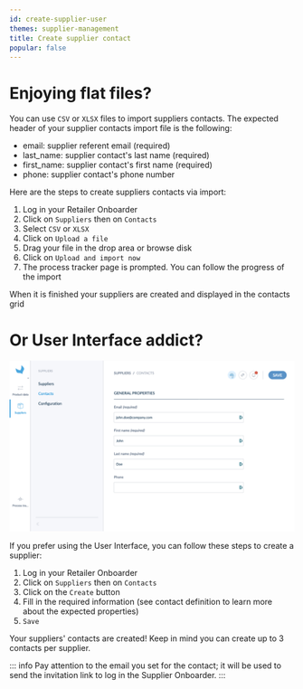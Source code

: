 ```yaml
---
id: create-supplier-user
themes: supplier-management
title: Create supplier contact
popular: false
---
```


# Enjoying flat files?

You can use `CSV` or `XLSX` files to import suppliers contacts. The expected header of your supplier contacts import file is the following:
* email: supplier referent email (required)
* last_name: supplier contact's last name (required)
* first_name: supplier contact's first name (required)
* phone: supplier contact's phone number

Here are the steps to create suppliers contacts via import:

1. Log in your Retailer Onboarder
1. Click on `Suppliers` then on `Contacts`
1. Select `CSV` or `XLSX`
1. Click on `Upload a file`
1. Drag your file in the drop area or browse disk
1. Click on `Upload and import now`
1. The process tracker page is prompted. You can follow the progress of the import

When it is finished your suppliers are created and displayed in the contacts grid

# Or User Interface addict?

![Create supplier contact with the User Interface](../img/RETAILER_Suppliers_SupplierUsers_CreateSupplierContact.png)

If you prefer using the User Interface, you can follow these steps to create a supplier:

1. Log in your Retailer Onboarder
1. Click on `Suppliers` then on `Contacts`
1. Click on the `Create` button
1. Fill in the required information (see contact definition to learn more about the expected properties)
1. `Save`

Your suppliers' contacts are created! Keep in mind you can create up to 3 contacts per supplier.

::: info
Pay attention to the email you set for the contact; it will be used to send the invitation link to log in the Supplier Onboarder.
:::
